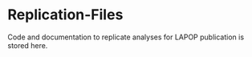 # Replication-Files
Code and documentation to replicate analyses for LAPOP publication is stored here. 

